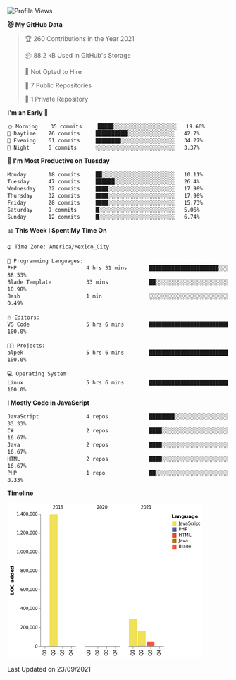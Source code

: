 <!--START_SECTION:waka-->
![Profile Views](http://img.shields.io/badge/Profile%20Views-0-blue)

**🐱 My GitHub Data** 

> 🏆 260 Contributions in the Year 2021
 > 
> 📦 88.2 kB Used in GitHub's Storage 
 > 
> 🚫 Not Opted to Hire
 > 
> 📜 7 Public Repositories 
 > 
> 🔑 1 Private Repository 
 > 
**I'm an Early 🐤** 

```text
🌞 Morning    35 commits     █████░░░░░░░░░░░░░░░░░░░░   19.66% 
🌆 Daytime    76 commits     ██████████░░░░░░░░░░░░░░░   42.7% 
🌃 Evening    61 commits     ████████░░░░░░░░░░░░░░░░░   34.27% 
🌙 Night      6 commits      ░░░░░░░░░░░░░░░░░░░░░░░░░   3.37%

```
📅 **I'm Most Productive on Tuesday** 

```text
Monday       18 commits     ██░░░░░░░░░░░░░░░░░░░░░░░   10.11% 
Tuesday      47 commits     ██████░░░░░░░░░░░░░░░░░░░   26.4% 
Wednesday    32 commits     ████░░░░░░░░░░░░░░░░░░░░░   17.98% 
Thursday     32 commits     ████░░░░░░░░░░░░░░░░░░░░░   17.98% 
Friday       28 commits     ████░░░░░░░░░░░░░░░░░░░░░   15.73% 
Saturday     9 commits      █░░░░░░░░░░░░░░░░░░░░░░░░   5.06% 
Sunday       12 commits     █░░░░░░░░░░░░░░░░░░░░░░░░   6.74%

```


📊 **This Week I Spent My Time On** 

```text
⌚︎ Time Zone: America/Mexico_City

💬 Programming Languages: 
PHP                      4 hrs 31 mins       ██████████████████████░░░   88.53% 
Blade Template           33 mins             ██░░░░░░░░░░░░░░░░░░░░░░░   10.98% 
Bash                     1 min               ░░░░░░░░░░░░░░░░░░░░░░░░░   0.49%

🔥 Editors: 
VS Code                  5 hrs 6 mins        █████████████████████████   100.0%

🐱‍💻 Projects: 
alpek                    5 hrs 6 mins        █████████████████████████   100.0%

💻 Operating System: 
Linux                    5 hrs 6 mins        █████████████████████████   100.0%

```

**I Mostly Code in JavaScript** 

```text
JavaScript               4 repos             ████████░░░░░░░░░░░░░░░░░   33.33% 
C#                       2 repos             ████░░░░░░░░░░░░░░░░░░░░░   16.67% 
Java                     2 repos             ████░░░░░░░░░░░░░░░░░░░░░   16.67% 
HTML                     2 repos             ████░░░░░░░░░░░░░░░░░░░░░   16.67% 
PHP                      1 repo              ██░░░░░░░░░░░░░░░░░░░░░░░   8.33%

```


**Timeline**

![Chart not found](https://raw.githubusercontent.com/JorgeGinez/JorgeGinez/main/charts/bar_graph.png) 


 Last Updated on 23/09/2021
<!--END_SECTION:waka-->
